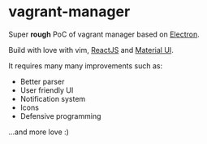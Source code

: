 # vagrant-manager

Super **rough** PoC of vagrant manager based on [Electron](http://electron.atom.io/).

Build with love with vim, [ReactJS](https://facebook.github.io/react/) and [Material UI](http://material-ui.com/#/).

It requires many many improvements such as: 
- Better parser
- User friendly UI
- Notification system
- Icons
- Defensive programming

...and more love :)
